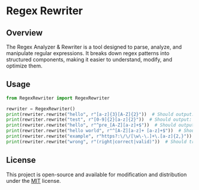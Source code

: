 # Regex Rewriter

## Overview

The Regex Analyzer & Rewriter is a tool designed to parse, analyze, and manipulate regular expressions. It breaks down regex patterns into structured components,
making it easier to understand, modify, and optimize them.

## Usage 

```python
from RegexRewriter import RegexRewriter

rewriter = RegexRewriter()
print(rewriter.rewrite("hello", r"[a-z]{3}[A-Z]{2}"))  # Should output: helLO
print(rewriter.rewrite("test", r"[0-9]{2}[a-z]{2}"))  # Should output: 00es or similar
print(rewriter.rewrite("hello", r"^pre_[A-Z][a-z]+$"))  # Should output: pre_Hello
print(rewriter.rewrite("hello world", r"^[A-Z][a-z]+ [a-z]+$"))  # Should output: Hello world
print(rewriter.rewrite("example", r"https?:\/\/[\w\-\.]+\.[a-z]{2,}"))  # Should add protocol & TLD
print(rewriter.rewrite("wrong", r"(right|correct|valid)"))  # Should transform to one of the alternatives
```

## License

This project is open-source and available for modification and distribution under the [MIT](./LICENSE) license.
